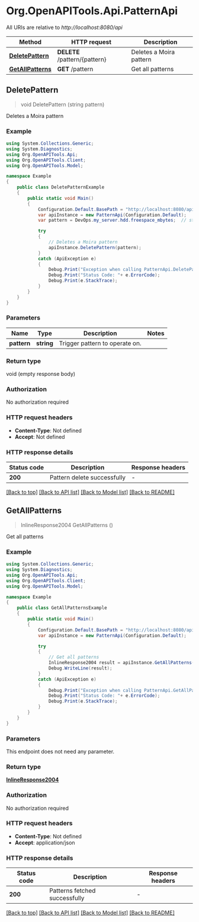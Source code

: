 # Org.OpenAPITools.Api.PatternApi

All URIs are relative to *http://localhost:8080/api*

Method | HTTP request | Description
------------- | ------------- | -------------
[**DeletePattern**](PatternApi.md#deletepattern) | **DELETE** /pattern/{pattern} | Deletes a Moira pattern
[**GetAllPatterns**](PatternApi.md#getallpatterns) | **GET** /pattern | Get all patterns



## DeletePattern

> void DeletePattern (string pattern)

Deletes a Moira pattern

### Example

```csharp
using System.Collections.Generic;
using System.Diagnostics;
using Org.OpenAPITools.Api;
using Org.OpenAPITools.Client;
using Org.OpenAPITools.Model;

namespace Example
{
    public class DeletePatternExample
    {
        public static void Main()
        {
            Configuration.Default.BasePath = "http://localhost:8080/api";
            var apiInstance = new PatternApi(Configuration.Default);
            var pattern = DevOps.my_server.hdd.freespace_mbytes;  // string | Trigger pattern to operate on.

            try
            {
                // Deletes a Moira pattern
                apiInstance.DeletePattern(pattern);
            }
            catch (ApiException e)
            {
                Debug.Print("Exception when calling PatternApi.DeletePattern: " + e.Message );
                Debug.Print("Status Code: "+ e.ErrorCode);
                Debug.Print(e.StackTrace);
            }
        }
    }
}
```

### Parameters


Name | Type | Description  | Notes
------------- | ------------- | ------------- | -------------
 **pattern** | **string**| Trigger pattern to operate on. | 

### Return type

void (empty response body)

### Authorization

No authorization required

### HTTP request headers

- **Content-Type**: Not defined
- **Accept**: Not defined

### HTTP response details
| Status code | Description | Response headers |
|-------------|-------------|------------------|
| **200** | Pattern delete successfully |  -  |

[[Back to top]](#)
[[Back to API list]](../README.md#documentation-for-api-endpoints)
[[Back to Model list]](../README.md#documentation-for-models)
[[Back to README]](../README.md)


## GetAllPatterns

> InlineResponse2004 GetAllPatterns ()

Get all patterns

### Example

```csharp
using System.Collections.Generic;
using System.Diagnostics;
using Org.OpenAPITools.Api;
using Org.OpenAPITools.Client;
using Org.OpenAPITools.Model;

namespace Example
{
    public class GetAllPatternsExample
    {
        public static void Main()
        {
            Configuration.Default.BasePath = "http://localhost:8080/api";
            var apiInstance = new PatternApi(Configuration.Default);

            try
            {
                // Get all patterns
                InlineResponse2004 result = apiInstance.GetAllPatterns();
                Debug.WriteLine(result);
            }
            catch (ApiException e)
            {
                Debug.Print("Exception when calling PatternApi.GetAllPatterns: " + e.Message );
                Debug.Print("Status Code: "+ e.ErrorCode);
                Debug.Print(e.StackTrace);
            }
        }
    }
}
```

### Parameters

This endpoint does not need any parameter.

### Return type

[**InlineResponse2004**](InlineResponse2004.md)

### Authorization

No authorization required

### HTTP request headers

- **Content-Type**: Not defined
- **Accept**: application/json

### HTTP response details
| Status code | Description | Response headers |
|-------------|-------------|------------------|
| **200** | Patterns fetched successfully |  -  |

[[Back to top]](#)
[[Back to API list]](../README.md#documentation-for-api-endpoints)
[[Back to Model list]](../README.md#documentation-for-models)
[[Back to README]](../README.md)

